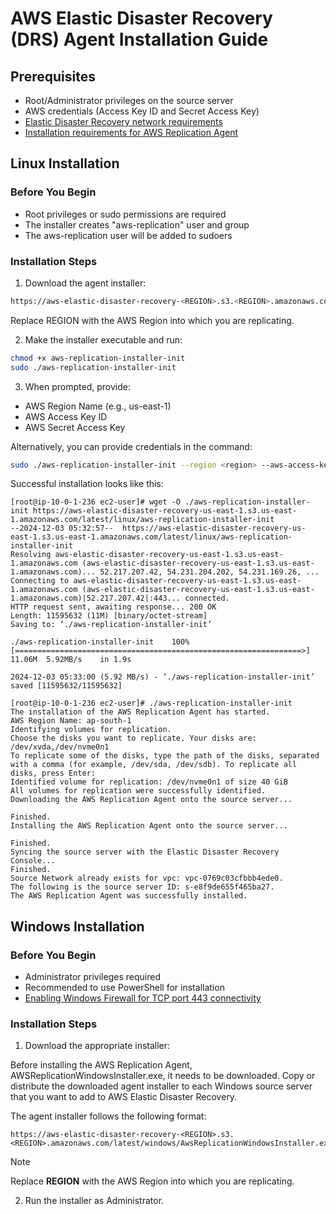# AWS Elastic Disaster Recovery (DRS) Agent Installation Guide

## Prerequisites
- Root/Administrator privileges on the source server
- AWS credentials (Access Key ID and Secret Access Key)
- [Elastic Disaster Recovery network requirements](https://docs.aws.amazon.com/drs/latest/userguide/Network-Requirements.html)
- [Installation requirements for AWS Replication Agent](https://docs.aws.amazon.com/drs/latest/userguide/installation-requiremets.html)

## Linux Installation

### Before You Begin
- Root privileges or sudo permissions are required
- The installer creates "aws-replication" user and group
- The aws-replication user will be added to sudoers

### Installation Steps
1. Download the agent installer:
```bash
https://aws-elastic-disaster-recovery-<REGION>.s3.<REGION>.amazonaws.com/latest/linux/aws-replication-installer-init
```
Replace REGION with the AWS Region into which you are replicating.

2. Make the installer executable and run:
```bash
chmod +x aws-replication-installer-init
sudo ./aws-replication-installer-init
```

3. When prompted, provide:
- AWS Region Name (e.g., us-east-1)
- AWS Access Key ID
- AWS Secret Access Key

Alternatively, you can provide credentials in the command:
```bash
sudo ./aws-replication-installer-init --region <region> --aws-access-key-id <key> --aws-secret-access-key <secret>
```

Successful installation looks like this:

```
[root@ip-10-0-1-236 ec2-user]# wget -O ./aws-replication-installer-init https://aws-elastic-disaster-recovery-us-east-1.s3.us-east-1.amazonaws.com/latest/linux/aws-replication-installer-init
--2024-12-03 05:32:57--  https://aws-elastic-disaster-recovery-us-east-1.s3.us-east-1.amazonaws.com/latest/linux/aws-replication-installer-init
Resolving aws-elastic-disaster-recovery-us-east-1.s3.us-east-1.amazonaws.com (aws-elastic-disaster-recovery-us-east-1.s3.us-east-1.amazonaws.com)... 52.217.207.42, 54.231.204.202, 54.231.169.26, ...
Connecting to aws-elastic-disaster-recovery-us-east-1.s3.us-east-1.amazonaws.com (aws-elastic-disaster-recovery-us-east-1.s3.us-east-1.amazonaws.com)|52.217.207.42|:443... connected.
HTTP request sent, awaiting response... 200 OK
Length: 11595632 (11M) [binary/octet-stream]
Saving to: ‘./aws-replication-installer-init’

./aws-replication-installer-init    100%[================================================================>]  11.06M  5.92MB/s    in 1.9s

2024-12-03 05:33:00 (5.92 MB/s) - ‘./aws-replication-installer-init’ saved [11595632/11595632]

[root@ip-10-0-1-236 ec2-user]# ./aws-replication-installer-init
The installation of the AWS Replication Agent has started.
AWS Region Name: ap-south-1
Identifying volumes for replication.
Choose the disks you want to replicate. Your disks are: /dev/xvda,/dev/nvme0n1
To replicate some of the disks, type the path of the disks, separated with a comma (for example, /dev/sda, /dev/sdb). To replicate all disks, press Enter:
Identified volume for replication: /dev/nvme0n1 of size 40 GiB
All volumes for replication were successfully identified.
Downloading the AWS Replication Agent onto the source server...

Finished.
Installing the AWS Replication Agent onto the source server...

Finished.
Syncing the source server with the Elastic Disaster Recovery Console...
Finished.
Source Network already exists for vpc: vpc-0769c03cfbbb4ede0.
The following is the source server ID: s-e8f9de655f465ba27.
The AWS Replication Agent was successfully installed.
```

## Windows Installation

### Before You Begin
- Administrator privileges required
- Recommended to use PowerShell for installation
- [Enabling Windows Firewall for TCP port 443 connectivity](https://docs.aws.amazon.com/drs/latest/userguide/Network-Requirements.html#Solving-Problems-TCP-443)

### Installation Steps
1. Download the appropriate installer:

Before installing the AWS Replication Agent, AWSReplicationWindowsInstaller.exe, it needs to be downloaded. Copy or distribute the downloaded agent installer to each Windows source server that you want to add to AWS Elastic Disaster Recovery.

The agent installer follows the following format:

```
https://aws-elastic-disaster-recovery-<REGION>.s3.<REGION>.amazonaws.com/latest/windows/AwsReplicationWindowsInstaller.exe
```
Note

Replace **REGION** with the AWS Region into which you are replicating.

2. Run the installer as Administrator.
